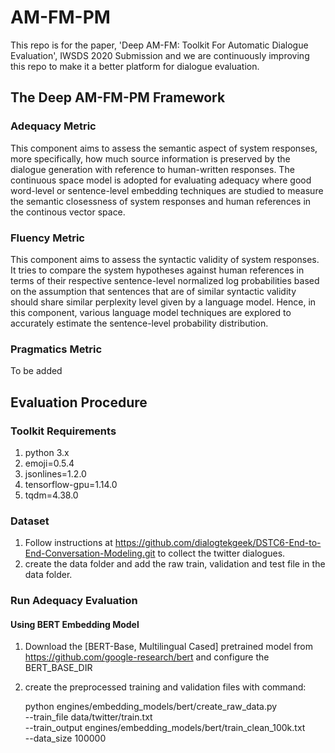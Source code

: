 # AM-FM-PM

This repo is for the paper, 'Deep AM-FM: Toolkit For Automatic Dialogue Evaluation', IWSDS 2020 Submission and we are continuously improving this repo to make it a better platform for dialogue evaluation.

## The Deep AM-FM-PM Framework

### Adequacy Metric

This component aims to assess the semantic aspect of system responses, more specifically, how much source information is preserved by the dialogue generation with reference to human-written responses. The continuous space model is adopted for evaluating adequacy where good word-level or sentence-level embedding techniques are studied to measure the semantic closessness of system responses and human references in the continous vector space.

### Fluency Metric

This component aims to assess the syntactic validity of system responses. It tries to compare the system hypotheses against human references in terms of their respective sentence-level normalized log probabilities based on the assumption that sentences that are of similar syntactic validity should share similar perplexity level given by a language model. Hence, in this component, various language model techniques are explored to accurately estimate the sentence-level probability distribution.

### Pragmatics Metric

To be added


## Evaluation Procedure

### Toolkit Requirements

1. python 3.x
2. emoji=0.5.4
3. jsonlines=1.2.0
4. tensorflow-gpu=1.14.0
5. tqdm=4.38.0

### Dataset

1. Follow instructions at https://github.com/dialogtekgeek/DSTC6-End-to-End-Conversation-Modeling.git to collect the twitter dialogues.
2. create the data folder and add the raw train, validation and test file in the data folder.

### Run Adequacy Evaluation

#### Using BERT Embedding Model

1. Download the [BERT-Base, Multilingual Cased] pretrained model from https://github.com/google-research/bert and configure the BERT_BASE_DIR

2. create the preprocessed training and validation files with command: 
    
    python engines/embedding_models/bert/create_raw_data.py \
      --train_file data/twitter/train.txt \
      --train_output engines/embedding_models/bert/train_clean_100k.txt \
      --data_size 100000


